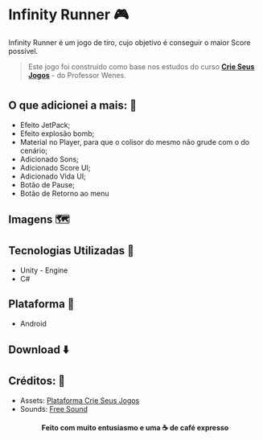 # Infinity Runner 🎮

Infinity Runner é um jogo de tiro, cujo objetivo é conseguir o maior Score possível.

> Este jogo foi construido como base nos estudos do curso [**Crie Seus Jogos**](https://www.crieseusjogos.com.br/) - do Professor Wenes. 
#
## O que adicionei a mais: 📌
- Efeito JetPack;
- Efeito explosão bomb;
- Material no Player, para que o colisor do mesmo não grude com o do cenário;
- Adicionado Sons;
- Adicionado Score UI;
- Adicionado Vida UI;
- Botão de Pause;
- Botão de Retorno ao menu

## Imagens 🗺️

## Tecnologias Utilizadas 🤖
- Unity - Engine
- C#

## Plataforma 🎈
- Android

## Download ⬇️

## Créditos: 📣
- Assets: [Plataforma Crie Seus Jogos](https://www.crieseusjogos.com.br/)
- Sounds: [Free Sound](https://freesound.org/)

<h4 align="center"><b>Feito com muito entusiasmo  e uma ☕ de café expresso</b></h4>




